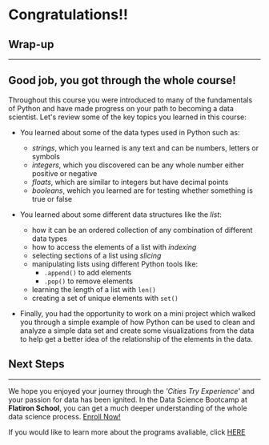 # Congratulations!!

## Wrap-up

***

## Good job, you got through the whole course!  
Throughout this course you were introduced to many of the fundamentals of Python and have made progress on your path to becoming a data scientist.  Let's review some of the key topics you learned in this course:

- You learned about some of the data types used in Python such as:
    - _strings_, which you learned is any text and can be numbers, letters or symbols
    - _integers_, which you discovered can be any whole number either positive or negative
    - _floats_, which are similar to integers but have decimal points
    - _booleans_, wehich you learned are for testing whether something is true or false

- You learned about some different data structures like the _list_:
    - how it can be an ordered collection of any combination of different data types
    - how to access the elements of a list with _indexing_
    - selecting sections of a list using _slicing_
    - manipulating lists using different Python tools like:
        - `.append()` to add elements
        - `.pop()` to remove elements
    - learning the length of a list with `len()`
    - creating a set of unique elements with `set()`

- Finally, you had the opportunity to work on a mini project which walked you through a simple example of how Python can be used to clean and analyze a simple data set and create some visualizations from the data to help get a better idea of the relationship of the elements in the data.

## Next Steps

***

We hope you enjoyed your journey through the _'Cities Try Experience'_ and your passion for data has been ignited.  In the Data Science Bootcamp at **Flatiron School**, you can get a much deeper understanding of the whole data science process. <a href="">Enroll Now!</a>

If you would like to learn more about the programs avaliable, click <a href="">HERE</a>


